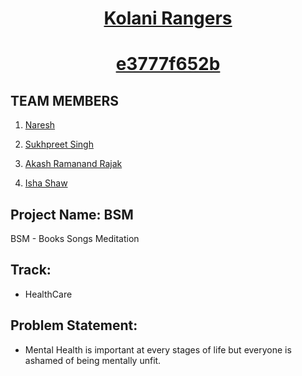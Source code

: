 <h1 align="center"> <ins>Kolani Rangers</ins> </h1>
<h1 align="center"> <ins>e3777f652b</ins> </h1>

## TEAM MEMBERS

1. [Naresh](https://github.com/naresh2002)

2. [Sukhpreet Singh](https://github.com/sukhpreet-singh1)

3. [Akash Ramanand Rajak](https://github.com/akash435)

4. [Isha Shaw](https://github.com/Isha307)

## Project Name: BSM
BSM - Books Songs Meditation

## Track:
 
* HealthCare

## Problem Statement:

* Mental Health is important at every stages of life but everyone is ashamed of being mentally unfit.
